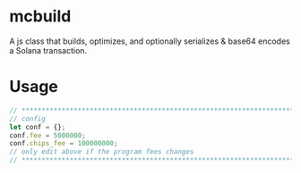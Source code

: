 # mcbuild
A js class that builds, optimizes, and optionally serializes & base64 encodes a Solana transaction.

# Usage
```javascript
// ************************************************************************************
// config
let conf = {};
conf.fee = 5000000;
conf.chips_fee = 100000000;
// only edit above if the program fees changes
// ************************************************************************************
